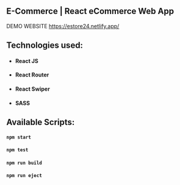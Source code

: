 ## E-Commerce | React eCommerce Web App
DEMO WEBSITE https://estore24.netlify.app/
## Technologies used:

- #### **React JS**
- #### **React Router**
- #### **React Swiper**
- #### **SASS**


## Available Scripts:

#### `npm start`

#### `npm test`

#### `npm run build`

#### `npm run eject`

<br/>

